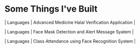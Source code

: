 # Some Things I've Built 

| Languages     | Advanced Medicine Halal Verification Application        |

| Languages     | Face Mask Detection and Alert Message Syatem        |

| Languages     | Class Attendance using Face Recognition System        |
